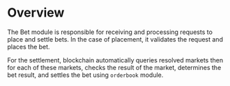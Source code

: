 # **Overview**

The Bet module is responsible for receiving and processing requests to place and settle bets. In the case of placement, it validates the request and places the bet.

For the settlement, blockchain automatically queries resolved markets then for each of these markets, checks the result of the market, determines the bet result, and settles the bet using `orderbook` module.
